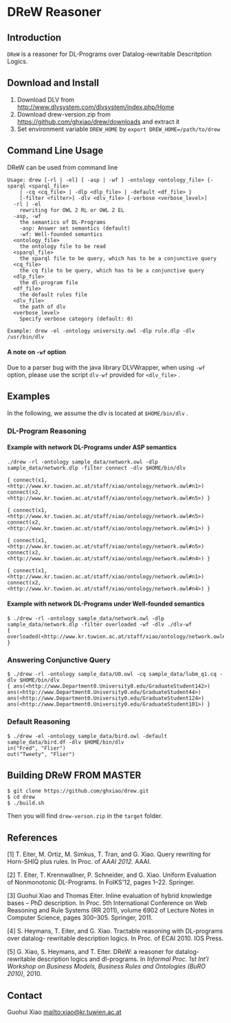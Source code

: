 DReW Reasoner
=============


Introduction
------------

`DReW` is a reasoner for DL-Programs over Datalog-rewritable Descritption Logics.


Download and Install
--------------------

1. Download DLV from <http://www.dlvsystem.com/dlvsystem/index.php/Home> 
2. Download drew-version.zip from <https://github.com/ghxiao/drew/downloads> and extract it  
3. Set environment variable `DREW_HOME` by `export DREW_HOME=/path/to/drew`
  
Command Line Usage
------------------

DReW can be used from command line

```
Usage: drew [-rl | -el] [ -asp | -wf ] -ontology <ontology_file> {-sparql <sparql_file> 
    | -cq <cq_file> | -dlp <dlp_file> | -default <df_file> } 
    [-filter <filter>] -dlv <dlv_file> [-verbose <verbose_level>] 
  -rl | -el 
    rewriting for OWL 2 RL or OWL 2 EL
  -asp, -wf
    the semantics of DL-Programs 
    -asp: Answer set semantics (default)
    -wf: Well-founded semantics  
  <ontology_file>
    the ontology file to be read 
  <sparql_file>
    the sparql file to be query, which has to be a conjunctive query 
  <cq_file>
    the cq file to be query, which has to be a conjunctive query 
  <dlp_file>
    the dl-program file
  <df_file>
    the default rules file 
  <dlv_file>
    the path of dlv 
  <verbose_level>
    Specify verbose category (default: 0)

Example: drew -el -ontology university.owl -dlp rule.dlp -dlv /usr/bin/dlv 
```

#### A note on `-wf` option

Due to a parser bug with the java library DLVWrapper, when using `-wf` option, please use the script `dlv-wf` provided for `<dlv_file>` .

Examples
--------

In the following, we assume the dlv is located at `$HOME/bin/dlv` .

### DL-Program Reasoning

#### Example with network DL-Programs under ASP semantics	
	./drew -rl -ontology sample_data/network.owl -dlp sample_data/network.dlp -filter connect -dlv $HOME/bin/dlv

	{ connect(x1, <http://www.kr.tuwien.ac.at/staff/xiao/ontology/network.owl#n1>) connect(x2, <http://www.kr.tuwien.ac.at/staff/xiao/ontology/network.owl#n5>) }

	{ connect(x1, <http://www.kr.tuwien.ac.at/staff/xiao/ontology/network.owl#n5>) connect(x2, <http://www.kr.tuwien.ac.at/staff/xiao/ontology/network.owl#n1>) }

	{ connect(x1, <http://www.kr.tuwien.ac.at/staff/xiao/ontology/network.owl#n5>) connect(x2, <http://www.kr.tuwien.ac.at/staff/xiao/ontology/network.owl#n4>) }

	{ connect(x1, <http://www.kr.tuwien.ac.at/staff/xiao/ontology/network.owl#n1>) connect(x2, <http://www.kr.tuwien.ac.at/staff/xiao/ontology/network.owl#n4>) }
	

#### Example with network DL-Programs under Well-founded semantics
	
	$ ./drew -rl -ontology sample_data/network.owl -dlp sample_data/network.dlp -filter overloaded -wf -dlv ./dlv-wf
	{ overloaded(<http://www.kr.tuwien.ac.at/staff/xiao/ontology/network.owl#n2>) }


### Answering Conjunctive Query
	
	$ ./drew -rl -ontology sample_data/U0.owl -cq sample_data/lubm_q1.cq -dlv $HOME/bin/dlv
	{ ans(<http://www.Department0.University0.edu/GraduateStudent142>) ans(<http://www.Department0.University0.edu/GraduateStudent44>) ans(<http://www.Department0.University0.edu/GraduateStudent124>) ans(<http://www.Department0.University0.edu/GraduateStudent101>) }


### Default Reasoning

	$ ./drew -el -ontology sample_data/bird.owl -default sample_data/bird.df -dlv $HOME/bin/dlv
	in("Fred", "Flier")
	out("Tweety", "Flier")
	
	
Building DReW FROM MASTER
-------------------------

	$ git clone https://github.com/ghxiao/drew.git
	$ cd drew
	$ ./build.sh
	
Then you will find `drew-verson.zip` in the `target` folder. 

References
----------

[1] T. Eiter, M. Ortiz, M. Simkus, T. Tran, and G. Xiao. Query rewriting for Horn-SHIQ plus rules. In Proc. of _AAAI 2012_. AAAI.

[2] T. Eiter, T. Krennwallner, P. Schneider, and G. Xiao. Uniform Evaluation of Nonmonotonic DL-Programs. In FoIKS'12, pages 1–22. Springer.

[3] Guohui Xiao and Thomas Eiter. Inline evaluation of hybrid knowledge bases – PhD description. In Proc. 5th International Conference on Web Reasoning and Rule Systems (RR 2011), volume 6902 of Lecture Notes in Computer Science, pages 300–305. Springer, 2011.

[4] S. Heymans, T. Eiter, and G. Xiao. Tractable reasoning with DL-programs over datalog- rewritable description logics. In Proc. of ECAI 2010. IOS Press.

[5] G. Xiao, S. Heymans, and T. Eiter. DReW: a reasoner for datalog-rewritable description logics and dl-programs. In _Informal Proc. 1st Int’l Workshop on Business Models, Business Rules and Ontologies (BuRO 2010)_, 2010.

Contact
-------
Guohui Xiao <mailto:xiao@kr.tuwien.ac.at>
